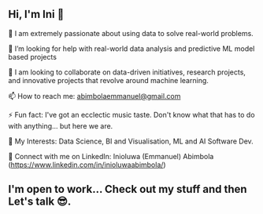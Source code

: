 ## Hi, I'm Ini 👋

👀 I am extremely passionate about using data to solve real-world problems.

🤔 I’m looking for help with real-world data analysis and predictive ML model based projects

💞️ I am looking to collaborate on  data-driven initiatives, research projects, and innovative projects that revolve around machine learning. 

📫 How to reach me: abimbolaemmanuel@gmail.com

⚡ Fun fact: I've got an ecclectic music taste. Don't know what that has to do with anything... but here we are.

🌟 My Interests: Data Science, BI and Visualisation, ML and AI Software Dev.

🔗 Connect with me on LinkedIn: Inioluwa (Emmanuel) Abimbola (https://www.linkedin.com/in/inioluwaabimbola/)

## I'm open to work... Check out my stuff and then Let's talk 😎.

<!--Here are some ideas to get you started:

- 🔭 I’m currently working on ...
- 🌱 I’m currently learning ...
- 👯 I’m looking to collaborate on ...
- 🤔 I’m looking for help with ...
- 💬 Ask me about ...
- 📫 How to reach me: ...
- 😄 Pronouns: ...
- ⚡ Fun fact: ...
-->  
